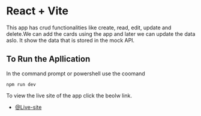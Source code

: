 # React + Vite

This app has crud functionalities like create, read, edit, update and delete.We can add the cards using the app and later we can update the data aslo.
It show the data that is stored in the mock API.

## To Run the Apllication

In the command prompt or powershell use the coomand

`npm run dev`

To view the live site of the app click the beolw link.

- [@Live-site](https://fetching-six.vercel.app/)
